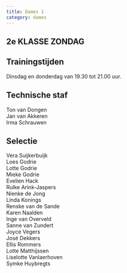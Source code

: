 ```yaml
---
title: Dames 1
category: dames
---
```


## 2e KLASSE ZONDAG

## Trainingstijden

Dinsdag en donderdag van 19.30 tot 21.00 uur.

## Technische staf

Ton van Dongen\
Jan van Akkeren\
Irma Schrauwen

## Selectie

Vera Suijkerbuijk\
Loes Godrie\
Lotte Godrie\
Mieke Godrie\
Evelien Hack\
Rulke Arink-Jaspers\
Nienke de Jong\
Linda Konings\
Renske van de Sande\
Karen Naalden\
Inge van Overveld\
Sanne van Zundert\
Joyce Vegers\
José Dekkers\
Ellis Rommers\
Lotte Matthijssen\
Liselotte Vanlaerhoven\
Symke Huybregts

